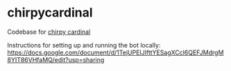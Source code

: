 # chirpycardinal
Codebase for [chirpy cardinal](https://stanfordnlp.github.io/chirpycardinal/) 

Instructions for setting up and running the bot locally: https://docs.google.com/document/d/1TejUPEIJIfttYESagXCcl6QEFJMdrgM8YIT86VHfaMQ/edit?usp=sharing
